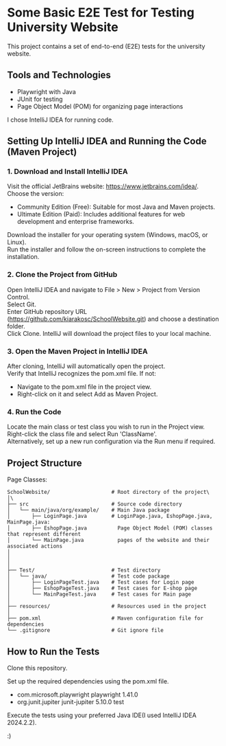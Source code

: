 # Some Basic E2E Test for Testing University Website


This project contains a set of end-to-end (E2E) tests for the university website. 

## Tools and Technologies
* Playwright with Java
* JUnit for testing
* Page Object Model (POM) for organizing page interactions

I chose IntelliJ IDEA for running code.

## Setting Up IntelliJ IDEA and Running the Code (Maven Project)

### 1. Download and Install IntelliJ IDEA
Visit the official JetBrains website: https://www.jetbrains.com/idea/. <br />
Choose the version: <br />
 * Community Edition (Free): Suitable for most Java and Maven projects.<br />
 * Ultimate Edition (Paid): Includes additional features for web development and enterprise frameworks.<br />
 
Download the installer for your operating system (Windows, macOS, or Linux).<br />
Run the installer and follow the on-screen instructions to complete the installation.<br />
    
### 2. Clone the Project from GitHub
Open IntelliJ IDEA and navigate to File > New > Project from Version Control.<br />
Select Git.<br />
Enter GitHub repository URL (https://github.com/kiarakosc/SchoolWebsite.git) and choose a destination folder.<br />
Click Clone. IntelliJ will download the project files to your local machine.<br />
    
### 3. Open the Maven Project in IntelliJ IDEA
After cloning, IntelliJ will automatically open the project.<br />
Verify that IntelliJ recognizes the pom.xml file. If not:<br />
 *  Navigate to the pom.xml file in the project view.<br />
 *  Right-click on it and select Add as Maven Project.<br />
   
### 4. Run the Code
Locate the main class or test class you wish to run in the Project view.<br />
Right-click the class file and select Run 'ClassName'.<br />
Alternatively, set up a new run configuration via the Run menu if required.<br />
    

  
## Project Structure
Page Classes:
```
SchoolWebsite/                    # Root directory of the project\
│\
├── src                           # Source code directory
│   └── main/java/org/example/    # Main Java package 
│       ├── LoginPage.java        # LoginPage.java, EshopPage.java, MainPage.java: 
│       ├── EshopPage.java          Page Object Model (POM) classes that represent different 
│       └── MainPage.java           pages of the website and their associated actions
│               
│               
│
├── Test/                         # Test directory
│   └── java/                     # Test code package
│       ├── LoginPageTest.java    # Test cases for Login page
│       ├── EshopPageTest.java    # Test cases for E-shop page
│       └── MainPageTest.java     # Test cases for Main page
│
├── resources/                    # Resources used in the project
│
├── pom.xml                       # Maven configuration file for dependencies
└── .gitignore                    # Git ignore file
```  

## How to Run the Tests
Clone this repository.

Set up the required dependencies using the pom.xml file.
* <!-- Playwright Dependency -->
    <dependency>
        <groupId>com.microsoft.playwright</groupId>
        <artifactId>playwright</artifactId>
        <version>1.41.0</version> <!-- Use the latest version -->
    </dependency>
    
*   <!-- JUnit Dependency -->
    <dependency>
        <groupId>org.junit.jupiter</groupId>
        <artifactId>junit-jupiter</artifactId>
        <version>5.10.0</version> <!-- Use the latest version -->
        <scope>test</scope>
    </dependency>
Execute the tests using your preferred Java IDE(I used IntelliJ IDEA 2024.2.2).

:)

